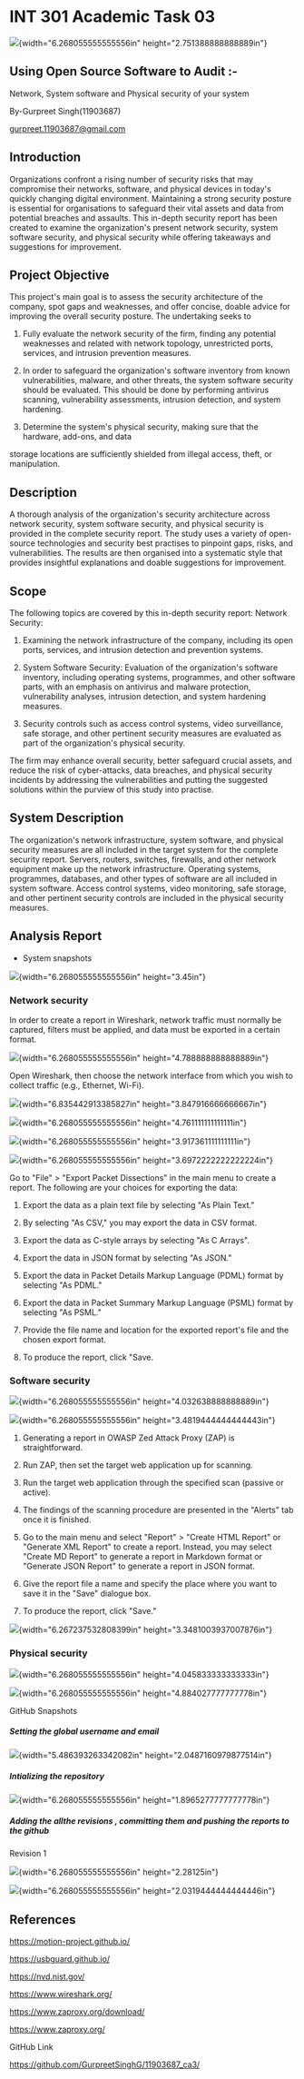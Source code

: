 # INT 301 Academic Task 03

![](vertopal_82f3cf8936fa47d78078bdc632eff2a5/media/image1.png){width="6.268055555555556in"
height="2.751388888888889in"}

## Using Open Source Software to Audit :-

Network, System software and Physical security of your system

By-Gurpreet Singh(11903687)

gurpreet.11903687@gmail.com

## Introduction

Organizations confront a rising number of security risks that may
compromise their networks, software, and physical devices in today\'s
quickly changing digital environment. Maintaining a strong security
posture is essential for organisations to safeguard their vital assets
and data from potential breaches and assaults. This in-depth security
report has been created to examine the organization\'s present network
security, system software security, and physical security while offering
takeaways and suggestions for improvement.

## Project Objective

This project\'s main goal is to assess the security architecture of the
company, spot gaps and weaknesses, and offer concise, doable advice for
improving the overall security posture. The undertaking seeks to

1.  Fully evaluate the network security of the firm, finding any
    potential weaknesses and related with network topology, unrestricted
    ports, services, and intrusion prevention measures.

2.  In order to safeguard the organization\'s software inventory from
    known vulnerabilities, malware, and other threats, the system
    software security should be evaluated. This should be done by
    performing antivirus scanning, vulnerability assessments, intrusion
    detection, and system hardening.

3.  Determine the system\'s physical security, making sure that the
    hardware, add-ons, and data

storage locations are sufficiently shielded from illegal access, theft,
or manipulation.

## Description

A thorough analysis of the organization\'s security architecture across
network security, system software security, and physical security is
provided in the complete security report. The study uses a variety of
open-source technologies and security best practises to pinpoint gaps,
risks, and vulnerabilities. The results are then organised into a
systematic style that provides insightful explanations and doable
suggestions for improvement.

## Scope

The following topics are covered by this in-depth security report:
Network Security:

1.  Examining the network infrastructure of the company, including its
    open ports, services, and intrusion detection and prevention
    systems.

2.  System Software Security: Evaluation of the organization\'s software
    inventory, including operating systems, programmes, and other
    software parts, with an emphasis on antivirus and malware
    protection, vulnerability analyses, intrusion detection, and system
    hardening measures.

3.  Security controls such as access control systems, video
    surveillance, safe storage, and other pertinent security measures
    are evaluated as part of the organization\'s physical security.

The firm may enhance overall security, better safeguard crucial assets,
and reduce the risk of cyber-attacks, data breaches, and physical
security incidents by addressing the vulnerabilities and putting the
suggested solutions within the purview of this study into practise.

## System Description

The organization\'s network infrastructure, system software, and
physical security measures are all included in the target system for the
complete security report. Servers, routers, switches, firewalls, and
other network equipment make up the network infrastructure. Operating
systems, programmes, databases, and other types of software are all
included in system software. Access control systems, video monitoring,
safe storage, and other pertinent security controls are included in the
physical security measures.

## Analysis Report

* System snapshots

![](vertopal_82f3cf8936fa47d78078bdc632eff2a5/media/image2.jpeg){width="6.268055555555556in"
height="3.45in"}

### Network security

In order to create a report in Wireshark, network traffic must normally
be captured, filters must be applied, and data must be exported in a
certain format.

![](vertopal_82f3cf8936fa47d78078bdc632eff2a5/media/image3.jpg){width="6.268055555555556in"
height="4.788888888888889in"}

Open Wireshark, then choose the network interface from which you wish to
collect traffic (e.g., Ethernet, Wi-Fi).

![](vertopal_82f3cf8936fa47d78078bdc632eff2a5/media/image4.jpeg){width="6.835442913385827in"
height="3.847916666666667in"}

![](vertopal_82f3cf8936fa47d78078bdc632eff2a5/media/image5.jpg){width="6.268055555555556in"
height="4.761111111111111in"}

![](vertopal_82f3cf8936fa47d78078bdc632eff2a5/media/image6.jpeg){width="6.268055555555556in"
height="3.917361111111111in"}

![](vertopal_82f3cf8936fa47d78078bdc632eff2a5/media/image7.jpeg){width="6.268055555555556in"
height="3.6972222222222224in"}

Go to \"File\" \> \"Export Packet Dissections\" in the main menu to
create a report. The following are your choices for exporting the data:

1.  Export the data as a plain text file by selecting \"As Plain Text.\"

2.  By selecting \"As CSV,\" you may export the data in CSV format.

3.  Export the data as C-style arrays by selecting \"As C Arrays\".

4.  Export the data in JSON format by selecting \"As JSON.\"

5.  Export the data in Packet Details Markup Language (PDML) format by
    selecting \"As PDML.\"

6.  Export the data in Packet Summary Markup Language (PSML) format by
    selecting \"As PSML.\"

7.  Provide the file name and location for the exported report\'s file
    and the chosen export format.

8.  To produce the report, click \"Save.

### Software security

![](vertopal_82f3cf8936fa47d78078bdc632eff2a5/media/image8.jpeg){width="6.268055555555556in"
height="4.032638888888889in"}

![](vertopal_82f3cf8936fa47d78078bdc632eff2a5/media/image9.jpeg){width="6.268055555555556in"
height="3.4819444444444443in"}

1.  Generating a report in OWASP Zed Attack Proxy (ZAP) is
    straightforward.

2.  Run ZAP, then set the target web application up for scanning.

3.  Run the target web application through the specified scan (passive
    or active).

4.  The findings of the scanning procedure are presented in the
    \"Alerts\" tab once it is finished.

5.  Go to the main menu and select \"Report\" \> \"Create HTML Report\"
    or \"Generate XML Report\" to create a report. Instead, you may
    select \"Create MD Report\" to generate a report in Markdown format
    or \"Generate JSON Report\" to generate a report in JSON format.

6.  Give the report file a name and specify the place where you want to
    save it in the \"Save\" dialogue box.

7.  To produce the report, click \"Save.\"

![](vertopal_82f3cf8936fa47d78078bdc632eff2a5/media/image10.jpeg){width="6.267237532808399in"
height="3.3481003937007876in"}

### Physical security

![](vertopal_82f3cf8936fa47d78078bdc632eff2a5/media/image11.jpeg){width="6.268055555555556in"
height="4.045833333333333in"}

![](vertopal_82f3cf8936fa47d78078bdc632eff2a5/media/image12.jpg){width="6.268055555555556in"
height="4.884027777777778in"}

GitHub Snapshots

##### Setting the global username and email

![](vertopal_82f3cf8936fa47d78078bdc632eff2a5/media/image13.png){width="5.486393263342082in"
height="2.0487160979877514in"}

##### Intializing the repository

![](vertopal_82f3cf8936fa47d78078bdc632eff2a5/media/image14.png){width="6.268055555555556in"
height="1.8965277777777778in"}

##### **Adding the allthe revisions , committing them and pushing the reports to the github**

Revision 1

![](vertopal_82f3cf8936fa47d78078bdc632eff2a5/media/image15.png){width="6.268055555555556in"
height="2.28125in"}

![](vertopal_82f3cf8936fa47d78078bdc632eff2a5/media/image16.png){width="6.268055555555556in"
height="2.0319444444444446in"}

## References

<https://motion-project.github.io/>

<https://usbguard.github.io/>

<https://nvd.nist.gov/>

<https://www.wireshark.org/>

<https://www.zaproxy.org/download/>

<https://www.zaproxy.org/>

GitHub Link

<https://github.com/GurpreetSinghG/11903687_ca3/>
